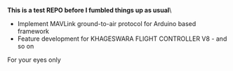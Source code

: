 **This is a test REPO before I fumbled things up as usual**\

- Implement MAVLink ground-to-air protocol for Arduino based framework
- Feature development for KHAGESWARA FLIGHT CONTROLLER V8 - and so on

For your eyes only
